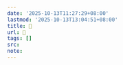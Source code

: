 ```yaml
---
date: '2025-10-13T11:27:29+08:00'
lastmod: '2025-10-13T13:04:51+08:00'
title: 󰘀
url: 󰘀
tags: []
src:
note:
---
```

